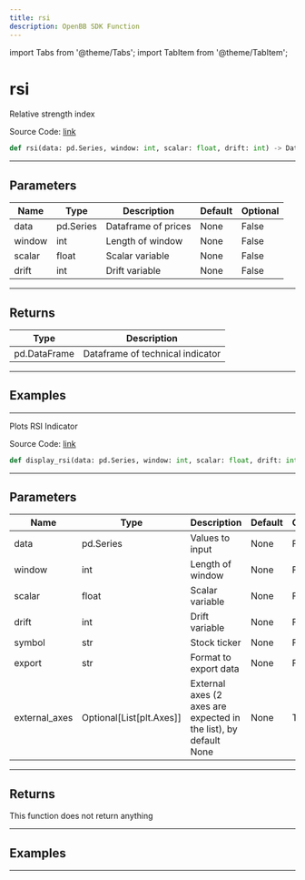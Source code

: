 ```yaml
---
title: rsi
description: OpenBB SDK Function
---
```


import Tabs from '@theme/Tabs';
import TabItem from '@theme/TabItem';

# rsi

<Tabs>
<TabItem value="model" label="Model" default>

Relative strength index

Source Code: [link](https://github.com/OpenBB-finance/OpenBBTerminal/tree/main/openbb_terminal/common/technical_analysis/momentum_model.py#L93)

```python
def rsi(data: pd.Series, window: int, scalar: float, drift: int) -> DataFrame
```
---

## Parameters

| Name | Type | Description | Default | Optional |
| ---- | ---- | ----------- | ------- | -------- |
| data | pd.Series | Dataframe of prices | None | False |
| window | int | Length of window | None | False |
| scalar | float | Scalar variable | None | False |
| drift | int | Drift variable | None | False |

---

## Returns

| Type | Description |
| ---- | ----------- |
| pd.DataFrame | Dataframe of technical indicator |

---

## Examples

---



</TabItem>
<TabItem value="view" label="View">

Plots RSI Indicator

Source Code: [link](https://github.com/OpenBB-finance/OpenBBTerminal/tree/main/openbb_terminal/common/technical_analysis/momentum_view.py#L219)

```python
def display_rsi(data: pd.Series, window: int, scalar: float, drift: int, symbol: str, export: str, external_axes: Optional[List[matplotlib.axes._axes.Axes]]) -> None
```
---

## Parameters

| Name | Type | Description | Default | Optional |
| ---- | ---- | ----------- | ------- | -------- |
| data | pd.Series | Values to input | None | False |
| window | int | Length of window | None | False |
| scalar | float | Scalar variable | None | False |
| drift | int | Drift variable | None | False |
| symbol | str | Stock ticker | None | False |
| export | str | Format to export data | None | False |
| external_axes | Optional[List[plt.Axes]] | External axes (2 axes are expected in the list), by default None | None | True |

---

## Returns

This function does not return anything

---

## Examples

---



</TabItem>
</Tabs>